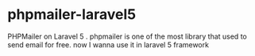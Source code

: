 # phpmailer-laravel5
PHPMailer on Laravel 5 . phpmailer is one of the most library that used to send email for free. now I wanna use it in laravel 5 framework
